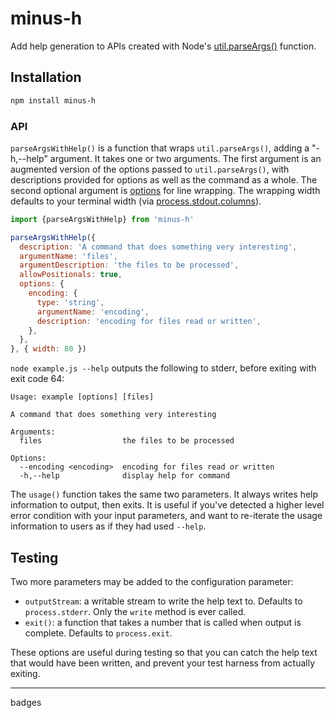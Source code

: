 # minus-h

Add help generation to APIs created with Node's
[util.parseArgs()](https://nodejs.org/api/util.html#utilparseargsconfig)
function.

## Installation

```sh
npm install minus-h
```

### API

`parseArgsWithHelp()` is a function that wraps `util.parseArgs()`, adding
a "-h,--help" argument.  It takes one or two arguments.  The first argument is
an augmented version of the options passed to `util.parseArgs()`, with
descriptions provided for options as well as the command as a whole.  The second
optional argument is [options](https://github.com/cto-af/linewrap#options) for
line wrapping.  The wrapping width defaults to your terminal width (via
[process.stdout.columns](https://nodejs.org/api/tty.html#writestreamcolumns)).

```js
import {parseArgsWithHelp} from 'minus-h'

parseArgsWithHelp({
  description: 'A command that does something very interesting',
  argumentName: 'files',
  argumentDescription: 'the files to be processed',
  allowPositionals: true,
  options: {
    encoding: {
      type: 'string',
      argumentName: 'encoding',
      description: 'encoding for files read or written',
    },
  },
}, { width: 80 })
```

`node example.js --help` outputs the following to stderr, before exiting with
exit code 64:

```
Usage: example [options] [files]

A command that does something very interesting

Arguments:
  files                  the files to be processed

Options:
  --encoding <encoding>  encoding for files read or written
  -h,--help              display help for command
```

The `usage()` function takes the same two parameters.  It always writes
help information to output, then exits.  It is useful if you've detected a
higher level error condition with your input parameters, and want to re-iterate
the usage information to users as if they had used `--help`.

## Testing

Two more parameters may be added to the configuration parameter:

- `outputStream`: a writable stream to write the help text to.  Defaults to
  `process.stderr`.  Only the `write` method is ever called.
- `exit()`: a function that takes a number that is called when output is
   complete.  Defaults to `process.exit`.

These options are useful during testing so that you can catch the help text
that would have been written, and prevent your test harness from actually
exiting.

---
badges
